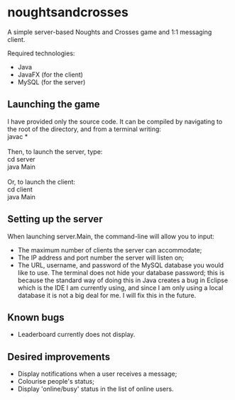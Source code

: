 # noughtsandcrosses
A simple server-based Noughts and Crosses game and 1:1 messaging client.

Required technologies:
- Java
- JavaFX (for the client)
- MySQL (for the server)
## Launching the game
I have provided only the source code. It can be compiled by navigating to the root of the directory, and from a terminal writing:<br/>
javac *<br/><br/>
Then, to launch the server, type:<br/>
 cd server<br/>
 java Main<br/><br/>
 Or, to launch the client:<br/>
 cd client<br/>
 java Main
## Setting up the server
When launching server.Main, the command-line will allow you to input:
- The maximum number of clients the server can accommodate;
- The IP address and port number the server will listen on;
- The URL, username, and password of the MySQL database you would like to use.
The terminal does not hide your database password; this is because the standard way of doing this in Java creates a bug in Eclipse which is the IDE I am currently using, and since I am only using a local database it is not a big deal for me. I will fix this in the future.
## Known bugs
- Leaderboard currently does not display.
## Desired improvements
- Display notifications when a user receives a message;
- Colourise people's status;
- Display 'online/busy' status in the list of online users.
